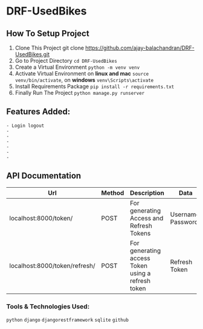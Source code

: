 # DRF-UsedBikes

## How To Setup Project
1. Clone This Project git clone https://github.com/ajay-balachandran/DRF-UsedBikes.git <br/>
2. Go to Project Directory `cd DRF-UsedBikes`<br/>
3. Create a Virtual Environment `python -m venv venv`<br/>
4. Activate Virtual Environment on **linux and mac** `source venv/bin/activate`, on **windows** `venv\Scripts\activate`<br/>
5. Install Requirements Package `pip install -r requirements.txt`<br/>
6. Finally Run The Project `python manage.py runserver`<br/>

## Features Added:

    - Login logout
    - 
    - 
    - 
    - 
    - 
    - 
    
## API Documentation

| Url | Method | Description | Data | Authorization |
| --- | --- | --- | --- | --- |
| localhost:8000/token/ | POST | For generating Access and Refresh Tokens | Username, Password | Null |
| localhost:8000/token/refresh/ | POST | For generating access Token using a refresh token | Refresh Token | Null |
   
### Tools & Technologies Used:

`python` `django` `djangorestframework` `sqlite` `github`
